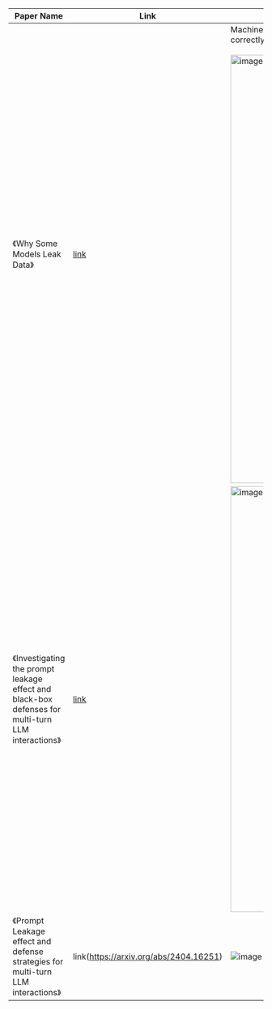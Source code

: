 | Paper Name                                                       | Link                                     | Summary |
|------------------------------------------------------------------|------------------------------------------|----------|
| 《Why Some Models Leak Data》 | [link](https://huggingface.co/spaces/merve/data-leak) | Machine learning models use large amounts of data, some of which can be sensitive. If they're not trained correctly, sometimes that data is inadvertently revealed. <br><br> <img width="847" alt="image" src="https://github.com/user-attachments/assets/09a0f7c3-bee1-4cf3-b630-989a22f0cdd4"> | 
| 《Investigating the prompt leakage effect and black-box defenses for multi-turn LLM interactions》 | [link](https://arxiv.org/html/2404.16251v1) | <img width="842" alt="image" src="https://github.com/user-attachments/assets/44961c3a-e31b-4e34-9777-c3769efc2194" /> |
| 《Prompt Leakage effect and defense strategies for multi-turn LLM interactions》| link(https://arxiv.org/abs/2404.16251) | ![image](https://github.com/user-attachments/assets/ed6f9e4d-2b6a-49b3-a5d3-b15d3699ff5c) |


